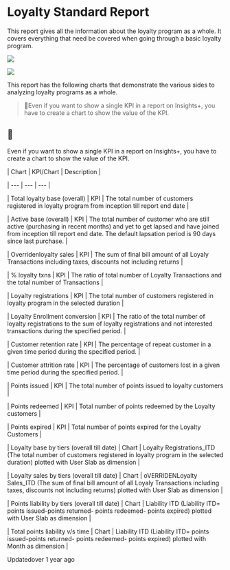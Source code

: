 # Loyalty Standard Report

This report gives all the information about the loyalty program as a whole. It covers everything that need be covered when going through a basic loyalty program.

![](https://files.readme.io/14a3169-Screenshot_175.png)

![](https://files.readme.io/7964fa3-Screenshot_176.png)

This report has the following charts that demonstrate the various sides to analyzing loyalty programs as a whole.

> 📘Even if you want to show a single KPI in a report on Insights+, you have to create a chart to show the value of the KPI.

## 📘

Even if you want to show a single KPI in a report on Insights+, you have to create a chart to show the value of the KPI.

| Chart | KPI/Chart | Description |

| --- | --- | --- |

| Total loyalty base (overall) | KPI | The total number of customers registered in loyalty program from inception till report end date |

| Active base (overall) | KPI | The total number of customer who are still active (purchasing in recent months) and yet to get lapsed and have joined from inception till report end date. The default lapsation period is 90 days since last purchase. |

| Overridenloyalty sales | KPI | The sum of final bill amount of all Loyaly Transactions including taxes, discounts not including returns |

| % loyalty txns | KPI | The ratio of total number of Loyalty Transactions and the total number of Transactions |

| Loyalty registrations | KPI | The total number of customers registered in loyalty program in the selected duration |

| Loyalty Enrollment conversion | KPI | The ratio of the total number of loyalty registrations to the sum of loyalty registrations and not interested transactions during the specified period. |

| Customer retention rate | KPI | The percentage of repeat customer in a given time period during the specified period. |

| Customer attrition rate | KPI | The percentage of customers lost in a given time period during the specified period. |

| Points issued | KPI | The total number of points issued to loyalty customers |

| Points redeemed | KPI | Total number of points redeemed by the Loyalty customers |

| Points expired | KPI | Total number of points expired for the Loyalty Customers |

| Loyalty base by tiers (overall till date) | Chart | Loyalty Registrations_ITD (The total number of customers registered in loyalty program in the selected duration) plotted with User Slab as dimension |

| Loyalty sales by tiers (overall till date) | Chart | oVERRIDENLoyalty Sales_ITD (The sum of final bill amount of all Loyaly Transactions including taxes, discounts not including returns) plotted with User Slab as dimension |

| Points liability by tiers (overall till date) | Chart | Liability ITD (Liability ITD= points issued-points returned- points redeemed- points expired) plotted with User Slab as dimension |

| Total points liability v/s time | Chart | Liability ITD (Liability ITD= points issued-points returned- points redeemed- points expired) plotted with Month as dimension |



Updatedover 1 year ago